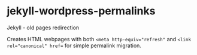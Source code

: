 # jekyll-wordpress-permalinks
Jekyll - old pages redirection

Creates HTML webpages with both `<meta http-equiv="refresh"` and `<link rel="canonical" href=` for simple permalink migration.
